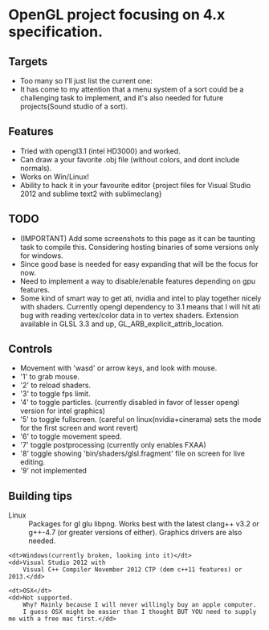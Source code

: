 OpenGL project focusing on 4.x specification.
=============================================

Targets
-------
* Too many so I'll just list the current one:
* It has come to my attention that a menu system of a sort could be a challenging task to implement, and it's also needed for future projects(Sound studio of a sort).

Features
--------
* Tried with opengl3.1 (intel HD3000) and worked.
* Can draw a your favorite .obj file (without colors, and dont include normals).
* Works on Win/Linux!
* Ability to hack it in your favourite editor {project files for Visual Studio 2012 and sublime text2 with sublimeclang}

TODO
----
* (IMPORTANT) Add some screenshots to this page as it can be taunting task to compile this. Considering hosting binaries of some versions only for windows.
* Since good base is needed for easy expanding that will be the focus for now.
* Need to implement a way to disable/enable features depending on gpu features.
* Some kind of smart way to get ati, nvidia and intel to play together nicely
with shaders. Currently opengl dependency to 3.1 means that I will hit ati bug
with reading vertex/color data in to vertex shaders.
Extension available in GLSL 3.3 and up, GL_ARB_explicit_attrib_location.

Controls
--------
* Movement with 'wasd' or arrow keys, and look with mouse.
* '1' to grab mouse.
* '2' to reload shaders.
* '3' to toggle fps limit.
* '4' to toggle particles. (currently disabled in favor of lesser opengl version for intel graphics)
* '5' to toggle fullscreen. (careful on linux(nvidia+cinerama) sets the mode for the first screen and wont revert)
* '6' to toggle movement speed.
* '7' toggle postprocessing (currently only enables FXAA)
* '8' toggle showing 'bin/shaders/glsl.fragment' file on screen for live editing.
* '9' not implemented

Building tips
-------------

<dl>
	<dt>Linux</dt>
	<dd>Packages for gl glu libpng.
	    Works best with the latest clang++ v3.2 or g++-4.7 (or greater versions of either).
		Graphics drivers are also needed.</dd>

	<dt>Windows(currently broken, looking into it)</dt>
	<dd>Visual Studio 2012 with
		Visual C++ Compiler November 2012 CTP (dem c++11 features) or 2013.</dd>

	<dt>OSX</dt>
	<dd>Not supported.
		Why? Mainly because I will never willingly buy an apple computer.
		I guess OSX might be easier than I thought BUT YOU need to supply me with a free mac first.</dd>
</dl>
